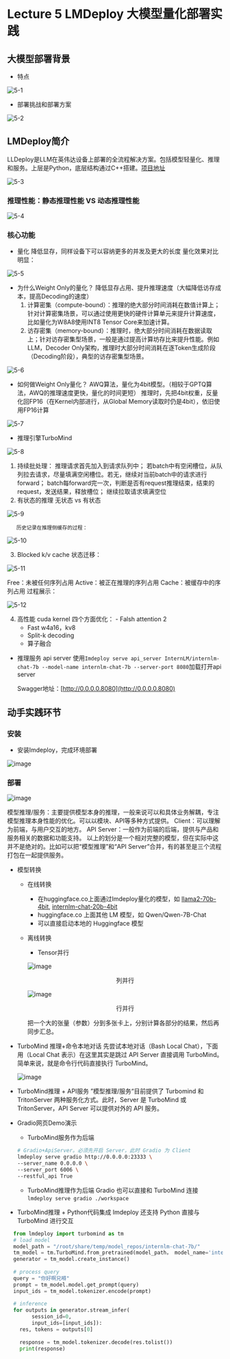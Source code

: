 # Lecture 5 LMDeploy 大模型量化部署实践
## 大模型部署背景
- 特点

![5-1](https://github.com/xwhclaire/StudyPackages/assets/34467524/bea42887-9aa8-41e4-ad43-0017d35e3902)

- 部署挑战和部署方案

![5-2](https://github.com/xwhclaire/StudyPackages/assets/34467524/bd1b7091-6f16-4c6d-93d0-016fdce24ee7)

## LMDeploy简介
LLDeploy是LLM在英伟达设备上部署的全流程解决方案。包括模型轻量化、推理和服务。上层是Python，底层结构通过C++搭建。[项目地址](http://github.com/InternLM/Imdeploy)

![5-3](https://github.com/xwhclaire/StudyPackages/assets/34467524/088f1d2d-b1e3-4b65-bad9-fc6ca5804f78)

### 推理性能：静态推理性能 VS 动态推理性能

![5-4](https://github.com/xwhclaire/StudyPackages/assets/34467524/404b0532-e66e-41e8-bf05-4f538e1dd143)

### 核心功能
- 量化
  降低显存，同样设备下可以容纳更多的并发及更大的长度
  量化效果对比明显：

![5-5](https://github.com/xwhclaire/StudyPackages/assets/34467524/c37b1ab0-ab4f-4d6c-892e-e5f9c1c2eb10)

  - 为什么Weight Only的量化？
      降低显存占用、提升推理速度（大幅降低访存成本，提高Decoding的速度） 
    1. 计算密集（compute-bound）：推理的绝大部分时间消耗在数值计算上；针对计算密集场景，可以通过使用更快的硬件计算单元来提升计算速度，比如量化为W8A8使用INT8 Tensor Core来加速计算。
    2. 访存密集（memory-bound）：推理时，绝大部分时间消耗在数据读取上；针对访存密集型场景，一般是通过提高计算坊存比来提升性能。例如LLM，Decoder Only架构，推理时大部分时间消耗在逐Token生成阶段（Decoding阶段），典型的访存密集型场景。

![5-6](https://github.com/xwhclaire/StudyPackages/assets/34467524/1dc65780-dcb5-4cbd-bbab-e86476e56296)

  -  如何做Weight Only量化？
      AWQ算法，量化为4bit模型。（相较于GPTQ算法，AWQ的推理速度更快，量化的时间更短）
      推理时，先把4bit权重，反量化回FP16（在Kernel内部进行，从Global Memory读取时仍是4bit），依旧使用FP16计算

![5-7](https://github.com/xwhclaire/StudyPackages/assets/34467524/da243ac7-51ab-4e60-95eb-3a2bdcc6efdb)


- 推理引擎TurboMind

![5-8](https://github.com/xwhclaire/StudyPackages/assets/34467524/540b863b-c33f-47fe-87f9-a2bf0f1542d4)


  1. 持续批处理：
    推理请求首先加入到请求队列中；
    若batch中有空闲槽位，从队列拉去请求，尽量填满空闲槽位。若无，继续对当前batch中的请求进行forward；
    batch每forward完一次，判断是否有request推理结束，结束的request，发送结果，释放槽位；
    继续拉取请求填满空位
  2. 有状态的推理
    无状态 vs 有状态

  ![5-9](https://github.com/xwhclaire/StudyPackages/assets/34467524/95b4e912-b771-44d4-8f73-cf64f02031ca)

       历史记录在推理侧缓存的过程：
  
  ![5-10](https://github.com/xwhclaire/StudyPackages/assets/34467524/e004b95b-2aab-4091-ba7a-682bc7922763)

  3. Blocked k/v cache
    状态迁移：

   ![5-11](https://github.com/xwhclaire/StudyPackages/assets/34467524/e480dbd9-2d02-46b8-b85c-a7599170ecdc)

  Free：未被任何序列占用
  Active：被正在推理的序列占用
  Cache：被缓存中的序列占用
    过程展示：

  ![5-12](https://github.com/xwhclaire/StudyPackages/assets/34467524/c52e9be5-0177-4503-be85-b127a313b7d4)

  4. 高性能 cuda kernel
    四个方面优化：
    - Falsh attention 2
     - Fast w4a16，kv8
     - Split-k decoding
     - 算子融合
- 推理服务 api server
   使用`Imdeploy serve api_server InternLM/internlm-chat-7b --model-name internlm-chat-7b --server-port 8080`加载打开api server

   Swagger地址：[http://0.0.0.0.8080](http://0.0.0.0.8080)

## 动手实践环节
### 安装
- 安装lmdeploy，完成环境部署

![image](https://github.com/xwhclaire/StudyPackages/assets/34467524/a386656f-8b18-449d-a6f6-8249f3c68cfe)

### 部署

![image](https://github.com/xwhclaire/StudyPackages/assets/34467524/8f087767-9297-4d26-a30c-39216a226217)

模型推理/服务：主要提供模型本身的推理，一般来说可以和具体业务解耦，专注模型推理本身性能的优化。可以以模块、API等多种方式提供。
Client：可以理解为前端，与用户交互的地方。
API Server：一般作为前端的后端，提供与产品和服务相关的数据和功能支持。
以上的划分是一个相对完整的模型，但在实际中这并不是绝对的。比如可以把“模型推理”和“API Server”合并，有的甚至是三个流程打包在一起提供服务。
- 模型转换
  - 在线转换
    - 在huggingface.co上面通过Imdeploy量化的模型，如 [llama2-70b-4bit](https://huggingface.co/lmdeploy/llama2-chat-70b-4bit), [internlm-chat-20b-4bit](https://huggingface.co/internlm/internlm-chat-20b-4bit)
    - huggingface.co 上面其他 LM 模型，如 Qwen/Qwen-7B-Chat
    - 可以直接启动本地的 Huggingface 模型
  - 离线转换
    - Tensor并行
 
    ![image](https://github.com/xwhclaire/StudyPackages/assets/34467524/d1141052-a6ea-4a71-ac22-8c595de26cf4)

    <p align="center">列并行<p>
 
    ![image](https://github.com/xwhclaire/StudyPackages/assets/34467524/01585278-f8b5-4b33-8b58-4cd03177fd62)

    <p align="center">行并行<p>
    把一个大的张量（参数）分到多张卡上，分别计算各部分的结果，然后再同步汇总。
- TurboMind 推理+命令本地对话
   先尝试本地对话（Bash Local Chat），下面用（Local Chat 表示）在这里其实是跳过 API Server 直接调用 TurboMind。简单来说，就是命令行代码直接执行 TurboMind。

   ![image](https://github.com/xwhclaire/StudyPackages/assets/34467524/ebb41499-76fb-4be9-962a-323fa9b97456)

- TurboMind推理 + API服务
  ”模型推理/服务“目前提供了 Turbomind 和 TritonServer 两种服务化方式。此时，Server 是 TurboMind 或 TritonServer，API Server 可以提供对外的 API 服务。
- Gradio网页Demo演示
  - TurboMind服务作为后端
  ```bash
  # Gradio+ApiServer。必须先开启 Server，此时 Gradio 为 Client 
  lmdeploy serve gradio http://0.0.0.0:23333 \
  --server_name 0.0.0.0 \
  --server_port 6006 \
  --restful_api True
  ```
  - TurboMind推理作为后端
  Gradio 也可以直接和 TurboMind 连接
  `lmdeploy serve gradio ./workspace`
- TurboMind推理 + Python代码集成
  lmdeploy 还支持 Python 直接与 TurboMind 进行交互

```python
  from lmdeploy import turbomind as tm
  # load model
  model_path = "/root/share/temp/model_repos/internlm-chat-7b/"
  tm_model = tm.TurboMind.from_pretrained(model_path， model_name='internlm-chat-20b')
  generator = tm_model.create_instance()
  
  # process query
  query = "你好啊兄嘚"
  prompt = tm_model.model.get_prompt(query)
  input_ids = tm_model.tokenizer.encode(prompt)
  
  # inference
  for outputs in generator.stream_infer(
        session_id=0,
        input_ids=[input_ids]):
    res, tokens = outputs[0]
    
    response = tm_model.tokenizer.decode(res.tolist())
    print(response)
```

